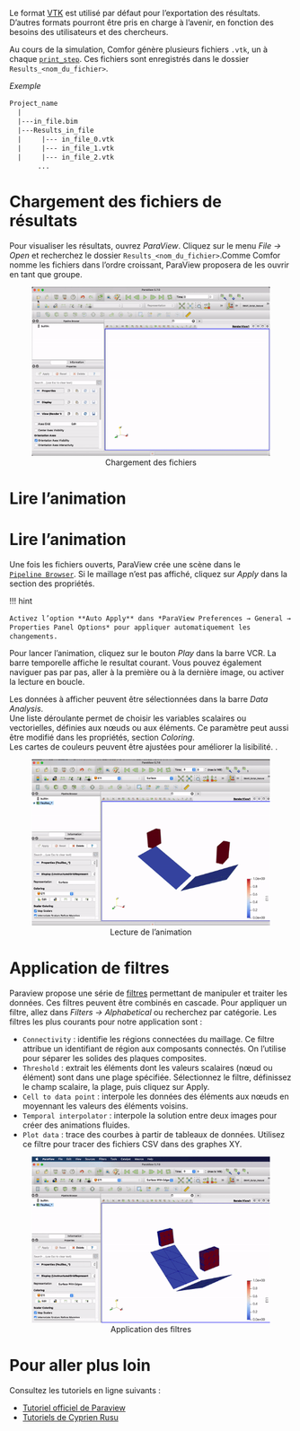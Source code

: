 Le format [VTK](http://www.vtk.org/VTK/img/file-formats.pdf) est utilisé par
défaut pour l’exportation des résultats. D’autres formats pourront être pris en
charge à l’avenir, en fonction des besoins des utilisateurs et des chercheurs.

Au cours de la simulation, Comfor génère plusieurs fichiers `.vtk`, un à chaque
[`print_step`](user_preprocessing.md#controle_de_temps). Ces fichiers sont enregistrés
dans le dossier `Results_<nom_du_fichier>`.


_Exemple_

```console
Project_name
  |
  |---in_file.bim
  |---Results_in_file
  |     |--- in_file_0.vtk
  |     |--- in_file_1.vtk
  |     |--- in_file_2.vtk
       ...
```

# Chargement des fichiers de résultats

Pour visualiser les résultats, ouvrez *ParaView*. Cliquez sur le menu *File →
Open* et recherchez le dossier `Results_<nom_du_fichier>`.Comme Comfor nomme les
fichiers dans l’ordre croissant, ParaView proposera de les ouvrir en tant que
groupe.

<div style="text-align:center;">
    <figure>
        <img src="../../assets/img/open_vtk.gif" alt="Logo">
        <figcaption>Chargement des fichiers</figcaption>
    </figure>
</div>

# Lire l’animation

# Lire l’animation

Une fois les fichiers ouverts, ParaView crée une scène dans le  
[`Pipeline Browser`](https://www.paraview.org/ParaView/index.php/Pipeline_Browser_Ideas).
Si le maillage n’est pas affiché, cliquez sur *Apply* dans la section des
propriétés.

!!! hint
    
    Activez l’option **Auto Apply** dans *ParaView Preferences → General →
    Properties Panel Options* pour appliquer automatiquement les changements.

Pour lancer l’animation, cliquez sur le bouton *Play* dans la barre VCR. La
barre temporelle affiche le resultat courant. Vous pouvez également naviguer pas
par pas, aller à la première ou à la dernière image, ou activer la lecture en
boucle.

Les données à afficher peuvent être sélectionnées dans la barre *Data Analysis*.  
Une liste déroulante permet de choisir les variables scalaires ou vectorielles,
définies aux nœuds ou aux éléments. Ce paramètre peut aussi être modifié dans
les propriétés, section *Coloring*.  
Les cartes de couleurs peuvent être ajustées pour améliorer la lisibilité.
.

<div style="text-align:center;">
    <figure>
        <img src="../../assets/img/play_vtk.gif">
        <figcaption>Lecture de l’animation</figcaption>
    </figure>
</div>

# Application de filtres

Paraview propose une série de
[filtres](https://www.paraview.org/Wiki/ParaView/Users_Guide/List_of_filters)
permettant de manipuler et traiter les données. Ces filtres peuvent être
combinés en cascade. Pour appliquer un filtre, allez dans _Filters →
Alphabetical_ ou recherchez par catégorie. Les filtres les plus courants pour
notre application sont :

- `Connectivity` : identifie les régions connectées du maillage. Ce filtre
  attribue un identifiant de région aux composants connectés. On l’utilise pour
  séparer les solides des plaques composites.
- `Threshold` : extrait les éléments dont les valeurs scalaires (nœud ou
  élément) sont dans une plage spécifiée. Sélectionnez le filtre, définissez le
  champ scalaire, la plage, puis cliquez sur Apply.
- `Cell to data point` : interpole les données des éléments aux nœuds en
  moyennant les valeurs des éléments voisins.
- `Temporal interpolator` : interpole la solution entre deux images pour créer
  des animations fluides.
- `Plot data` : trace des courbes à partir de tableaux de données. Utilisez ce
  filtre pour tracer des fichiers CSV dans des graphes XY.

<div style="text-align:center;">
    <figure>
        <img src="../../assets/img/filter_vtk.gif">
        <figcaption>Application des filtres</figcaption>
    </figure>
</div>

# Pour aller plus loin

Consultez les tutoriels en ligne suivants :

- [Tutoriel officiel de Paraview](https://www.paraview.org/Wiki/The_ParaView_Tutorial)
- [Tutoriels de Cyprien Rusu](https://youtube.com/playlist?list=PLvkU6i2iQ2fpcVsqaKXJT5Wjb9_ttRLK-)
